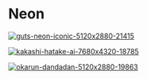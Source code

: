 # Neon

<a href="guts-neon-iconic-5120x2880-21415.png"><img alt="guts-neon-iconic-5120x2880-21415" src="guts-neon-iconic-5120x2880-21415.png"></a>

<a href="kakashi-hatake-ai-7680x4320-18785.jpg"><img alt="kakashi-hatake-ai-7680x4320-18785" src="kakashi-hatake-ai-7680x4320-18785.jpg"></a>

<a href="okarun-dandadan-5120x2880-19863.png"><img alt="okarun-dandadan-5120x2880-19863" src="okarun-dandadan-5120x2880-19863.png"></a>

